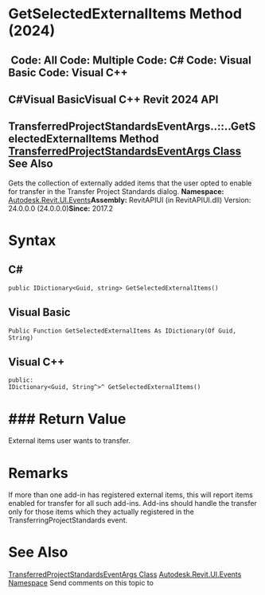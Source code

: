 # GetSelectedExternalItems Method (2024)

﻿
 Code: All Code: Multiple Code: C# Code: Visual Basic Code: Visual C++   
---  
C#Visual BasicVisual C++
Revit 2024 API  
---  
TransferredProjectStandardsEventArgs..::..GetSelectedExternalItems Method   
[TransferredProjectStandardsEventArgs Class](e7e40805-bd07-4e96-ab10-0ed0fe6b3bfc.md "TransferredProjectStandardsEventArgs Class") See Also  
---  
Gets the collection of externally added items that the user opted to enable for transfer in the Transfer Project Standards dialog. 
**Namespace:** [Autodesk.Revit.UI.Events](21d3e79a-2484-60b0-b4c6-5cf65cd96039.md "Autodesk.Revit.UI.Events Namespace")**Assembly:** RevitAPIUI (in RevitAPIUI.dll) Version: 24.0.0.0 (24.0.0.0)**Since:** 2017.2 
# Syntax
C#  
---  
```text
public IDictionary<Guid, string> GetSelectedExternalItems()
```
  
Visual Basic  
---  
```text
Public Function GetSelectedExternalItems As IDictionary(Of Guid, String)
```
  
Visual C++  
---  
```text
public:
IDictionary<Guid, String^>^ GetSelectedExternalItems()
```
  
# ### Return Value
External items user wants to transfer. 
# Remarks
If more than one add-in has registered external items, this will report items enabled for transfer for all such add-ins. Add-ins should handle the transfer only for those items which they actually registered in the TransferringProjectStandards event. 
# See Also
[TransferredProjectStandardsEventArgs Class](e7e40805-bd07-4e96-ab10-0ed0fe6b3bfc.md "TransferredProjectStandardsEventArgs Class")
[Autodesk.Revit.UI.Events Namespace](21d3e79a-2484-60b0-b4c6-5cf65cd96039.md "Autodesk.Revit.UI.Events Namespace")
Send comments on this topic to 
